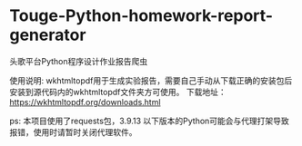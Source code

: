 # Touge-Python-homework-report-generator
头歌平台Python程序设计作业报告爬虫

使用说明:
wkhtmltopdf用于生成实验报告，需要自己手动从下载正确的安装包后安装到源代码内的wkhtmltopdf文件夹方可使用。
下载地址：https://wkhtmltopdf.org/downloads.html

ps:
本项目使用了requests包，3.9.13 以下版本的Python可能会与代理打架导致报错，使用时请暂时关闭代理软件。
